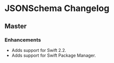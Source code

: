 # JSONSchema Changelog
## Master
### Enhancements

- Adds support for Swift 2.2.
- Adds support for Swift Package Manager.

